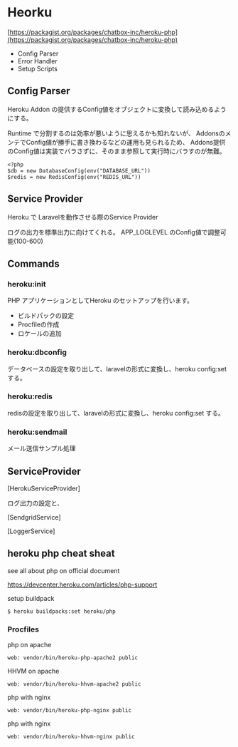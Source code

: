 # Heorku 

[https://packagist.org/packages/chatbox-inc/heroku-php](https://packagist.org/packages/chatbox-inc/heroku-php)

- Config Parser 
- Error Handler
- Setup Scripts

## Config Parser 

Heroku Addon の提供するConfig値をオブジェクトに変換して読み込めるようにする。

Runtime で分割するのは効率が悪いように思えるかも知れないが、
AddonsのメンテでConfig値が勝手に書き換わるなどの運用も見られるため、
Addons提供のConfig値は実装でバラさずに、そのまま参照して実行時にバラすのが無難。

````
<?php 
$db = new DatabaseConfig(env("DATABASE_URL"))
$redis = new RedisConfig(env("REDIS_URL"))
````

## Service Provider 

Heroku で Laravelを動作させる際のService Provider

ログの出力を標準出力に向けてくれる。 APP_LOGLEVEL のConfig値で調整可能(100-600)

## Commands

### heroku:init

PHP アプリケーションとしてHeroku のセットアップを行います。

- ビルドパックの設定
- Procfileの作成
- ロケールの追加

### heroku:dbconfig

データベースの設定を取り出して、laravelの形式に変換し、heroku config:set する。

### heroku:redis

redisの設定を取り出して、laravelの形式に変換し、heroku config:set する。

### heroku:sendmail

メール送信サンプル処理

## ServiceProvider

[HerokuServiceProvider]

ログ出力の設定と、

[SendgridService]

[LoggerService] 


## heroku php cheat sheat

see all about php on official document 

https://devcenter.heroku.com/articles/php-support

setup buildpack 

````
$ heroku buildpacks:set heroku/php
````

### Procfiles 

php on apache

````
web: vendor/bin/heroku-php-apache2 public
````

HHVM on apache

````
web: vendor/bin/heroku-hhvm-apache2 public
````

php with nginx

````
web: vendor/bin/heroku-php-nginx public
````

php with nginx 

````
web: vendor/bin/heroku-hhvm-nginx public
````



